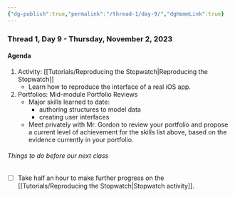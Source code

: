 ```yaml
---
{"dg-publish":true,"permalink":"/thread-1/day-9/","dgHomeLink":true}
---
```


### Thread 1, Day 9 - Thursday, November 2, 2023
#### Agenda
1. Activity: [[Tutorials/Reproducing the Stopwatch\|Reproducing the Stopwatch]]
	- Learn how to reproduce the interface of a real iOS app.
1. Portfolios: Mid-module Portfolio Reviews
	- Major skills learned to date:
		- authoring structures to model data
		- creating user interfaces
	- Meet privately with Mr. Gordon to review your portfolio and propose a current level of achievement for the skills list above, based on the evidence currently in your portfolio.
###### Things to do before our next class
- [ ] Take half an hour to make further progress on the [[Tutorials/Reproducing the Stopwatch\|Stopwatch activity]].
